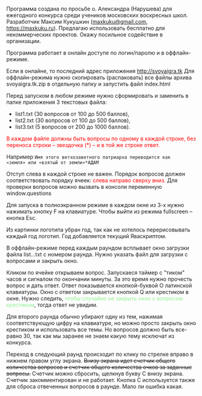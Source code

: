 Программа создана по просьбе о. Александра (Нарушева) для ежегодного конкурса среди учеников московских воскресных школ. Разработчик Максим Кукушкин (maxkuku@gmail.com, https://maxkuku.ru). Предлагаю использовать бесплатно для некоммерческих проектов. Окажу посильное содействие в организации.


Программа работает в онлайн доступе по логин/паролю и в оффлайн-режиме.



Если в онлайне, то последний адрес приложения <font color="lightblue">http://svoyaigra.tk </font>
Для оффлайн-режима нужно скопировать (распаковать) все файлы архива svoyaigra.tk.zip в отдельную папку и запустить файл index.html




Перед запуском в любом режиме нужно сформировать и заменить в папке приложения 3 текстовых файла:
<ul><li>list1.txt (30 вопросов от 100 до 500 баллов),</li>
<li>list2.txt (30 вопросов от 100 до 500 баллов),</li>
<li>list3.txt (5 вопросов от 200 до 1000 баллов).</li></ul>

<font color="red">В каждом файле должны быть вопросы по одному в каждой строке, без переноса строки –  звездочка (*) – и в той же строке ответ.</font> 

Например <code>Имя этого ветхозаветного патриарха переводится как «земля» или «взятый от земли»*АДАМ</code>



Отступ слева в каждой строке не важен. Порядок вопросов должен соответствовать порядку ячеек: <font color="red">слева направо сверху вниз.</font> Для проверки вопросов можно вызвать в консоли переменную window.questions 



Для запуска в полноэкранном режиме в каждом окне из 3-х нужно нажимать кнопку F на клавиатуре. Чтобы выйти из режима fullscreen – кнопка Esc.


Из картинки логотипа убран год, так как не хотелось перерисовывать каждый год логотип. Год добавляется текущий Яваскриптом.


В оффлайн-режиме перед каждым раундом всплывает окно загрузки файла list...txt с номером раунда. Нужно указать файл для загрузки с вопросами и закрыть окно.


Кликом по ячейке открываем вопрос. Запускаеся таймер с "тиком" часов и сигналом по окончании минуты. За это время нужно прочесть вопрос и дать ответ. Ответ показывается кнопкой-буквой O латинской клавиатуры. Окно с ответом закрывается кнопкой Q или крестиком в окне. Нужно следить, <font color="lightgreen">чтобы случайно не закрыть окно с вопросом крестиком</font>, тогда ответ не увидим.


Для второго раунда обычно убирают одну из тем, нажимая соответствующую цифру на клавиатуре, но можно просто закрыть окно крестиком и использовать все темы. Но вопросов должно быть все-равно 30, так как мы заранее не знаем какую тему исключат из конкурса.


Переход в следующий раунд происходит по клику по стрелке вправо в нижнем правом углу экрана. <s>Внизу экрана идет счетчик общего количества вопросов и счетчик общего количества очков за заданные вопросы.</s> Счетчик можно сбросить, щелкнув букву С внизу экрана. Счетчик закомментирован и не работает. Кнопка С используется также для сброса отвеченных вопросов в раунде. Мало ли ошибка какая.

